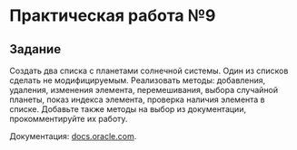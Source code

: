 # Практическая работа №9
## Задание
Создать два списка с планетами солнечной системы.
Один из списков сделать не модифицируемым.
Реализовать методы: добавления, удаления, изменения элемента, перемешивания, выбора случайной планеты, показ индекса элемента, проверка наличия элемента в списке.
Добавьте также методы на выбор из документации, прокомментируйте их работу.

Документация: [docs.oracle.com](https://docs.oracle.com/javase/7/docs/api/java/util/Collections.html#unmodifiableList(java.util.List)).